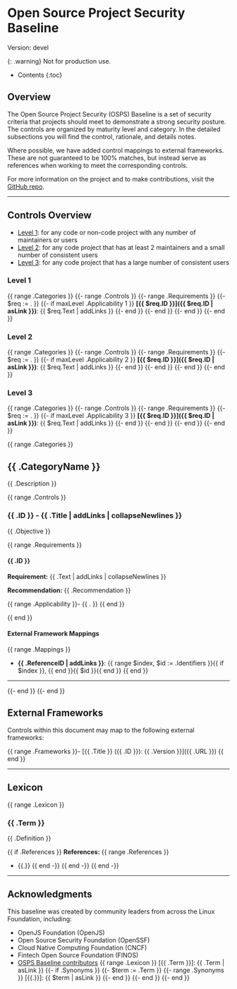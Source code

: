 # Open Source Project Security Baseline

Version: devel

{: .warning}
Not for production use.

<!-- A button for returning to the top of the page -->
<button onclick="toTop()" id="topButton" title="Go to top"
style="display: none; position: fixed; bottom: 20px; right: 30px; border: none; background-color: CornflowerBlue; color: white; cursor: pointer; padding: 10px; border-radius: 10px; font-size: 18px;">to top</button> 

<script>
let topButton = document.getElementById("topButton");
window.onscroll = function() {scrollFunction()};

function scrollFunction() {
  if (document.documentElement.scrollTop > 50 ) {
    topButton.style.display = "block";
  } else {
    topButton.style.display = "none";
  }
}

function toTop() {
  document.documentElement.scrollTop = 0;
}
</script>
<!-- That's enough button stuff for now -->

* Contents
{:toc}

## Overview

The Open Source Project Security (OSPS) Baseline is a set of security criteria that projects should meet to demonstrate a strong security posture.
The controls are organized by maturity level and category.
In the detailed subsections you will find the control, rationale, and details notes.


Where possible, we have added control mappings to external frameworks.
These are not guaranteed to be 100% matches, but instead serve as references
when working to meet the corresponding controls.

For more information on the project and to make contributions, visit the [GitHub repo](https://github.com/ossf/security-baseline).

---

## Controls Overview

* [Level 1](#level-1): for any code or non-code project with any number of maintainers or users
* [Level 2](#level-2): for any code project that has at least 2 maintainers and a small number of consistent users
* [Level 3](#level-3): for any code project that has a large number of consistent users

### Level 1
{{ range .Categories }}
{{- range .Controls }}
{{- range .Requirements }}
{{- $req := . }}
{{- if maxLevel .Applicability 1 }}
**[{{ $req.ID }}]({{ $req.ID | asLink }})**: {{ $req.Text | addLinks }}
{{- end }}
{{- end }}
{{- end }}
{{- end }}

### Level 2
{{ range .Categories }}
{{- range .Controls }}
{{- range .Requirements }}
{{- $req := . }}
{{- if maxLevel .Applicability 2 }}
**[{{ $req.ID }}]({{ $req.ID | asLink }})**: {{ $req.Text | addLinks }}
{{- end }}
{{- end }}
{{- end }}
{{- end }}

### Level 3
{{ range .Categories }}
{{- range .Controls }}
{{- range .Requirements }}
{{- $req := . }}
{{- if maxLevel .Applicability 3 }}
**[{{ $req.ID }}]({{ $req.ID | asLink }})**: {{ $req.Text | addLinks }}
{{- end }}
{{- end }}
{{- end }}
{{- end }}

{{ range .Categories }}

## {{ .CategoryName }}

{{ .Description }}

{{ range .Controls }}

### {{ .ID }} - {{ .Title | addLinks | collapseNewlines }}

{{ .Objective }}

{{ range .Requirements }}

#### {{ .ID }}

**Requirement:** {{ .Text | addLinks | collapseNewlines }}

**Recommendation:** {{ .Recommendation }}

{{ range .Applicability }}- {{ . }}
{{ end }}

{{ end }}

#### External Framework Mappings
{{ range .Mappings }}
  - **{{ .ReferenceID | addLinks }}**: {{ range $index, $id := .Identifiers }}{{ if $index }}, {{ end }}{{ $id }}{{ end }}
{{ end }}

---

{{- end }}
{{- end }}

## External Frameworks

Controls within this document may map to the following external frameworks:

{{ range .Frameworks }}- [{{ .Title }} ({{ .ID }}): {{ .Version }}]({{ .URL }})
{{ end }}

---

## Lexicon
{{ range .Lexicon }}

### {{ .Term }}

{{ .Definition }}

{{ if .References }}
**References:**
{{ range .References }}
  - {{.}}
{{ end -}}
{{ end -}}
{{ end -}}

---

## Acknowledgments

This baseline was created by community leaders from across the Linux Foundation, including:

- OpenJS Foundation (OpenJS)
- Open Source Security Foundation (OpenSSF)
- Cloud Native Computing Foundation (CNCF)
- Fintech Open Source Foundation (FINOS)
- [OSPS Baseline contributors](https://github.com/ossf/security-baseline/graphs/contributors)
{{ range .Lexicon }}
[{{ .Term }}]: {{ .Term | asLink }}
{{- if .Synonyms }}
{{- $term := .Term }}
{{- range .Synonyms }}
[{{.}}]: {{ $term | asLink }}
{{- end }}
{{- end }}
{{- end }}
